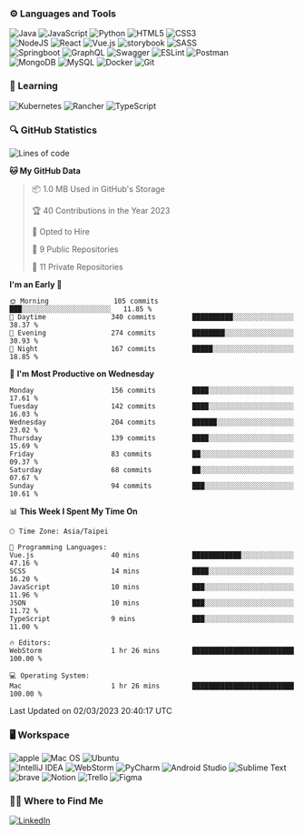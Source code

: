 ### :gear: Languages and Tools
![Java](https://img.shields.io/badge/java-%23ED8B00.svg?style=for-the-badge&logo=java&logoColor=white)
![JavaScript](https://img.shields.io/badge/javascript-%23323330.svg?style=for-the-badge&logo=javascript&logoColor=%23F7DF1E)
![Python](https://img.shields.io/badge/python-3670A0?style=for-the-badge&logo=python&logoColor=ffdd54)
![HTML5](https://img.shields.io/badge/html5-%23E34F26.svg?style=for-the-badge&logo=html5&logoColor=white)
![CSS3](https://img.shields.io/badge/css3-%231572B6.svg?style=for-the-badge&logo=css3&logoColor=white)
<br />
![NodeJS](https://img.shields.io/badge/node.js-6DA55F?style=for-the-badge&logo=node.js&logoColor=white)
![React](https://img.shields.io/badge/react-%2320232a.svg?style=for-the-badge&logo=react&logoColor=%2361DAFB)
![Vue.js](https://img.shields.io/badge/vuejs-%2335495e.svg?style=for-the-badge&logo=vuedotjs&logoColor=%234FC08D)
![storybook](https://img.shields.io/badge/storybook-FF4785?style=for-the-badge&logo=storybook&logoColor=white)
![SASS](https://img.shields.io/badge/SASS-hotpink.svg?style=for-the-badge&logo=SASS&logoColor=white)
<br />
![Springboot](https://img.shields.io/badge/Spring_Boot-F2F4F9?style=for-the-badge&logo=spring-boot)
![GraphQL](https://img.shields.io/badge/GraphQl-E10098?style=for-the-badge&logo=graphql&logoColor=white)
![Swagger](https://img.shields.io/badge/-Swagger-%23Clojure?style=for-the-badge&logo=swagger&logoColor=white)
![ESLint](https://img.shields.io/badge/ESLint-4B3263?style=for-the-badge&logo=eslint&logoColor=white)
![Postman](https://img.shields.io/badge/Postman-FF6C37?style=for-the-badge&logo=postman&logoColor=white)
<br />
![MongoDB](https://img.shields.io/badge/MongoDB-%234ea94b.svg?style=for-the-badge&logo=mongodb&logoColor=white)
![MySQL](https://img.shields.io/badge/mysql-%2300f.svg?style=for-the-badge&logo=mysql&logoColor=white)
![Docker](https://img.shields.io/badge/docker-%230db7ed.svg?style=for-the-badge&logo=docker&logoColor=white)
![Git](https://img.shields.io/badge/git-%23F05033.svg?style=for-the-badge&logo=git&logoColor=white)

### :book: Learning
![Kubernetes](https://img.shields.io/badge/kubernetes-%23326ce5.svg?style=for-the-badge&logo=kubernetes&logoColor=white)
![Rancher](https://img.shields.io/badge/rancher-%230075A8.svg?style=for-the-badge&logo=rancher&logoColor=white)
![TypeScript](https://img.shields.io/badge/typescript-%23007ACC.svg?style=for-the-badge&logo=typescript&logoColor=white)

### :mag: GitHub Statistics
<!--START_SECTION:waka-->
![Lines of code](https://img.shields.io/badge/From%20Hello%20World%20I%27ve%20Written-405.2%20thousand%20lines%20of%20code-blue)

**🐱 My GitHub Data** 

> 📦 1.0 MB Used in GitHub's Storage 
 > 
> 🏆 40 Contributions in the Year 2023
 > 
> 💼 Opted to Hire
 > 
> 📜 9 Public Repositories 
 > 
> 🔑 11 Private Repositories 
 > 
**I'm an Early 🐤** 

```text
🌞 Morning                105 commits         ███░░░░░░░░░░░░░░░░░░░░░░   11.85 % 
🌆 Daytime                340 commits         ██████████░░░░░░░░░░░░░░░   38.37 % 
🌃 Evening                274 commits         ████████░░░░░░░░░░░░░░░░░   30.93 % 
🌙 Night                  167 commits         █████░░░░░░░░░░░░░░░░░░░░   18.85 % 
```
📅 **I'm Most Productive on Wednesday** 

```text
Monday                   156 commits         ████░░░░░░░░░░░░░░░░░░░░░   17.61 % 
Tuesday                  142 commits         ████░░░░░░░░░░░░░░░░░░░░░   16.03 % 
Wednesday                204 commits         ██████░░░░░░░░░░░░░░░░░░░   23.02 % 
Thursday                 139 commits         ████░░░░░░░░░░░░░░░░░░░░░   15.69 % 
Friday                   83 commits          ██░░░░░░░░░░░░░░░░░░░░░░░   09.37 % 
Saturday                 68 commits          ██░░░░░░░░░░░░░░░░░░░░░░░   07.67 % 
Sunday                   94 commits          ███░░░░░░░░░░░░░░░░░░░░░░   10.61 % 
```


📊 **This Week I Spent My Time On** 

```text
🕑︎ Time Zone: Asia/Taipei

💬 Programming Languages: 
Vue.js                   40 mins             ████████████░░░░░░░░░░░░░   47.16 % 
SCSS                     14 mins             ████░░░░░░░░░░░░░░░░░░░░░   16.20 % 
JavaScript               10 mins             ███░░░░░░░░░░░░░░░░░░░░░░   11.96 % 
JSON                     10 mins             ███░░░░░░░░░░░░░░░░░░░░░░   11.72 % 
TypeScript               9 mins              ███░░░░░░░░░░░░░░░░░░░░░░   11.00 % 

🔥 Editors: 
WebStorm                 1 hr 26 mins        █████████████████████████   100.00 % 

💻 Operating System: 
Mac                      1 hr 26 mins        █████████████████████████   100.00 % 
```


 Last Updated on 02/03/2023 20:40:17 UTC
<!--END_SECTION:waka-->

### :desktop_computer: Workspace
![apple](https://img.shields.io/badge/apple%20silicon-333333?style=for-the-badge&logo=apple&logoColor=white)
![Mac OS](https://img.shields.io/badge/mac%20os-000000?style=for-the-badge&logo=macos&logoColor=F0F0F0)
![Ubuntu](https://img.shields.io/badge/Ubuntu-E95420?style=for-the-badge&logo=ubuntu&logoColor=white)
<br />
![IntelliJ IDEA](https://img.shields.io/badge/IntelliJIDEA-000000.svg?style=for-the-badge&logo=intellij-idea&logoColor=white)
![WebStorm](https://img.shields.io/badge/webstorm-143?style=for-the-badge&logo=webstorm&logoColor=white&color=black)
![PyCharm](https://img.shields.io/badge/pycharm-143?style=for-the-badge&logo=pycharm&logoColor=black&color=black&labelColor=green)
![Android Studio](https://img.shields.io/badge/Android%20Studio-3DDC84.svg?style=for-the-badge&logo=android-studio&logoColor=white)
![Sublime Text](https://img.shields.io/badge/sublime_text-%23575757.svg?style=for-the-badge&logo=sublime-text&logoColor=important)
<br />
![brave](https://img.shields.io/badge/Brave-FF1B2D?style=for-the-badge&logo=Brave&logoColor=white)
![Notion](https://img.shields.io/badge/Notion-%23000000.svg?style=for-the-badge&logo=notion&logoColor=white)
![Trello](https://img.shields.io/badge/Trello-%23026AA7.svg?style=for-the-badge&logo=Trello&logoColor=white)
![Figma](https://img.shields.io/badge/figma-%23F24E1E.svg?style=for-the-badge&logo=figma&logoColor=white)

### :woman_technologist: Where to Find Me
[![LinkedIn](https://img.shields.io/badge/linkedin-%230077B5.svg?style=for-the-badge&logo=linkedin&logoColor=white)](https://www.linkedin.com/in/fung-hei-man/)


